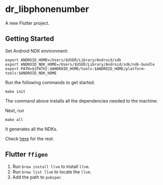 # dr_libphonenumber

A new Flutter project.

## Getting Started

Set Android NDK environment:

```shell
export ANDROID_HOME=/Users/$USER/Library/Android/sdk
export ANDROID_NDK_HOME=/Users/$USER/Library/Android/sdk/ndk-bundle
export PATH=${PATH}:$ANDROID_HOME/tools:$ANDROID_HOME/platform-tools:$ANDROID_NDK_HOME
```

Run the following commands to get started.

```shell
make init
```

The command above installs all the dependencies needed to the machine.

Next, run

```shell
make all
```

It generates all the NDKs.

Check [here](https://github.com/TabooSun/flutter-rust-ffi) for the rest.

## Flutter `ffigen`
1. Run `brew install llvm` to install `llvm`.
2. Run `brew list llvm` to locate the `llvm`.
3. Add the path to `pubspec`

